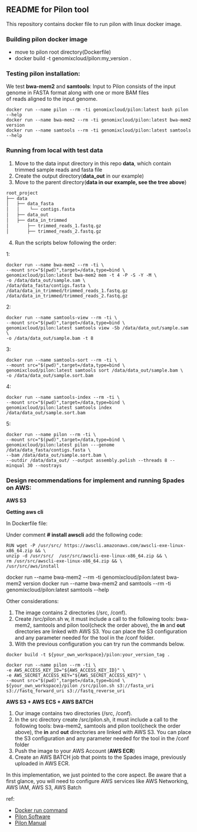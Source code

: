 ## README for Pilon tool ##

This repository contains docker file to run pilon with linux docker image.

### Building pilon docker image

* move to pilon root directory(Dockerfile)
* docker build -t genomixcloud/pilon:my_version .

### Testing pilon installation:

We test **bwa-mem2** and **samtools**: 
Input to Pilon consists of the input genome in FASTA format along with one or more BAM files \
of reads aligned to the input genome.

```shell
docker run --name pilon --rm -ti genomixcloud/pilon:latest bash pilon --help
docker run --name bwa-mem2 --rm -ti genomixcloud/pilon:latest bwa-mem2 version
docker run --name samtools --rm -ti genomixcloud/pilon:latest samtools --help
```

### Running from local with test data

1. Move to the data input directory in this repo **data**, which contain trimmed sample reads and fasta file
2. Create the output directory(**data_out** in our example)
3. Move to the parent directory(**data in our example, see the tree above**)

```md
root_project
├── data
│   ├── data_fasta
│   │    └── contigs.fasta
│   ├── data_out
│   ├── data_in_trimmed
│       ├── trimmed_reads_1.fastq.gz
│       ├── trimmed_reads_2.fastq.gz
```

4. Run the scripts below following the order: 

1:
```shell
docker run --name bwa-mem2 --rm -ti \
--mount src="$(pwd)",target=/data,type=bind \
genomixcloud/pilon:latest bwa-mem2 mem -t 4 -P -S -Y -M \
-o /data/data_out/sample.sam \
/data/data_fasta/contigs.fasta \
/data/data_in_trimmed/trimmed_reads_1.fastq.gz /data/data_in_trimmed/trimmed_reads_2.fastq.gz
```

2:
```shell
docker run --name samtools-view --rm -ti \
--mount src="$(pwd)",target=/data,type=bind \
genomixcloud/pilon:latest samtools view -Sb /data/data_out/sample.sam \
-o /data/data_out/sample.bam -t 8
```

3:
```shell
docker run --name samtools-sort --rm -ti \
--mount src="$(pwd)",target=/data,type=bind \
genomixcloud/pilon:latest samtools sort /data/data_out/sample.bam \
-o /data/data_out/sample.sort.bam
```

4:
```shell
docker run --name samtools-index --rm -ti \
--mount src="$(pwd)",target=/data,type=bind \
genomixcloud/pilon:latest samtools index /data/data_out/sample.sort.bam
```

5:
```shell
docker run --name pilon --rm -ti \
--mount src="$(pwd)",target=/data,type=bind \
genomixcloud/pilon:latest pilon ---genome /data/data_fasta/contigs.fasta \
--bam /data/data_out/sample.sort.bam \
--outdir /data/data_out/ --output assembly.polish --threads 8 --minqual 30 --nostrays
```

### Design recommendations for implement and running Spades on AWS:

**AWS S3**

**Getting aws cli**

In Dockerfile file:

Under comment **# install awscli** add the following code:

```shell
RUN wget -P /usr/src/ https://awscli.amazonaws.com/awscli-exe-linux-x86_64.zip && \
unzip -d /usr/src/  /usr/src/awscli-exe-linux-x86_64.zip && \
rm /usr/src/awscli-exe-linux-x86_64.zip && \
/usr/src/aws/install
```

docker run --name bwa-mem2 --rm -ti genomixcloud/pilon:latest bwa-mem2 version
docker run --name bwa-mem2 and samtools --rm -ti genomixcloud/pilon:latest samtools --help



Other considerations:

1. The image contains 2 directories (/src, /conf).
2. Create /src/pilon.sh w, it must include a call to the following tools: bwa-mem2, samtools and pilon tool(check the order above), the **in** and **out** directories are linked with AWS S3. You can place the S3 configuration and any parameter needed for the tool in the /conf folder.
3. With the previous configuration you can try run the commands below.

```shell 
docker build -t ${your_own_workspace}/pilon:your_version_tag .
```

```shell
docker run --name pilon --rm -ti \
-e AWS_ACCESS_KEY_ID="${AWS_ACCESS_KEY_ID}" \
-e AWS_SECRET_ACCESS_KEY="${AWS_SECRET_ACCESS_KEY}" \
--mount src="$(pwd)",target=/data,type=bind \
${your_own_workspace}/pilon /src/pilon.sh s3://fasta_uri s3://fastq_forward_uri s3://fastq_reverse_uri
```

**AWS S3 + AWS ECS + AWS BATCH**

1. Our image contains two directories (/src, /conf).
2. In the src directory create /src/pilon.sh, it must include a call to the following tools: bwa-mem2, samtools and pilon tool(check the order above), the **in** and **out** directories are linked with AWS S3. You can place the S3 configuration and any parameter needed for the tool in the /conf folder
3. Push the image to your AWS Account (**AWS ECR**)
4. Create an AWS BATCH job that points to the Spades image, previously uploaded in AWS ECR.

In this implementation, we just pointed to the core aspect. Be aware that a first glance, you will need to configure AWS services like AWS Networking, AWS IAM, AWS S3, AWS Batch

ref:
* [Docker run command](https://docs.docker.com/engine/reference/commandline/run/)
* [Pilon Software](https://github.com/broadinstitute/pilon)
* [Pilon Manual](https://github.com/broadinstitute/pilon/wiki) 
